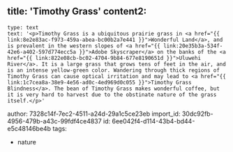 title: 'Timothy Grass'
content2:
  -
    type: text
    text: '<p>Timothy Grass is a ubiquitous prairie grass in <a href="{{ link:8e2e83ac-f973-459a-abea-bc00b2a7e441 }}">Wonderful Land</a>, and is prevalent in the western slopes of <a href="{{ link:20e35b3a-534f-42e6-a402-597d774ecc5a }}">Adobe Skyscraper</a> on the banks of the <a href="{{ link:822e08cb-bc02-4704-9b84-677e8190651d }}">Uluwehi River</a>. It is a large grass that grows tens of feet in the air, and is an intense yellow-green color. Wandering through thick regions of Timothy Grass can cause optical irritation and may lead to <a href="{{ link:1c7cea8a-38e9-4e56-ad0c-4ed969d0c055 }}">Timothy Grass Blindness</a>. The bean of Timothy Grass makes wonderful coffee, but it is very hard to harvest due to the obstinate nature of the grass itself.</p>'
author: 7328c14f-7ec2-4511-a24d-29a1c5ce23eb
import_id: 30dc92fb-4956-479b-a43c-99fdf4ce4837
id: 6ee042f4-d114-43b4-bd44-e5c48146be4b
tags:
  - nature
